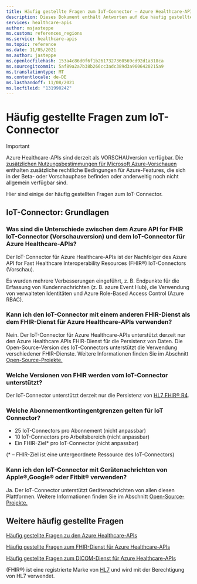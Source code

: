 ```yaml
---
title: Häufig gestellte Fragen zum IoT-Connector – Azure Healthcare-APIs
description: Dieses Dokument enthält Antworten auf die häufig gestellten Fragen zum IoT-Connector.
services: healthcare-apis
author: msjasteppe
ms.custom: references_regions
ms.service: healthcare-apis
ms.topic: reference
ms.date: 11/05/2021
ms.author: jasteppe
ms.openlocfilehash: 153a4c86d0f6f1b2617327360569cd92d1a318ca
ms.sourcegitcommit: 5af89a2a7b38b266cc3adc389d3a9606420215a9
ms.translationtype: MT
ms.contentlocale: de-DE
ms.lasthandoff: 11/08/2021
ms.locfileid: "131990242"
---
```

# <a name="frequently-asked-questions-about-iot-connector"></a>Häufig gestellte Fragen zum IoT-Connector

> [!IMPORTANT]
> Azure Healthcare-APIs sind derzeit als VORSCHAUversion verfügbar. Die [zusätzlichen Nutzungsbestimmungen für Microsoft Azure-Vorschauen](https://azure.microsoft.com/support/legal/preview-supplemental-terms/) enthalten zusätzliche rechtliche Bedingungen für Azure-Features, die sich in der Beta- oder Vorschauphase befinden oder anderweitig noch nicht allgemein verfügbar sind.

Hier sind einige der häufig gestellten Fragen zum IoT-Connector.

## <a name="iot-connector-the-basics"></a>IoT-Connector: Grundlagen

### <a name="what-are-the-differences-between-the-azure-api-for-fhir-iot-connector-preview-and-the-azure-healthcare-apis-iot-connector"></a>Was sind die Unterschiede zwischen dem Azure API for FHIR IoT-Connector (Vorschauversion) und dem IoT-Connector für Azure Healthcare-APIs?

Der IoT-Connector für Azure Healthcare-APIs ist der Nachfolger des Azure API for Fast Healthcare Interoperability Resources (FHIR&#174;) IoT-Connectors (Vorschau). 

Es wurden mehrere Verbesserungen eingeführt, z. B. Endpunkte für die Erfassung von Kundennachrichten (z. B. azure Event Hub), die Verwendung von verwalteten Identitäten und Azure Role-Based Access Control (Azure RBAC).

### <a name="can-i-use-iot-connector-with-a-different-fhir-service-other-than-the-azure-healthcare-apis-fhir-service"></a>Kann ich den IoT-Connector mit einem anderen FHIR-Dienst als dem FHIR-Dienst für Azure Healthcare-APIs verwenden?

Nein. Der IoT-Connector für Azure Healthcare-APIs unterstützt derzeit nur den Azure Healthcare APIs FHIR-Dienst für die Persistenz von Daten. Die Open-Source-Version des IoT-Connectors unterstützt die Verwendung verschiedener FHIR-Dienste. Weitere Informationen finden Sie im Abschnitt [Open-Source-Projekte.](iot-git-projects.md)  

### <a name="what-versions-of-fhir-does-the-iot-connector-support"></a>Welche Versionen von FHIR werden vom IoT-Connector unterstützt?

Der IoT-Connector unterstützt derzeit nur die Persistenz von [HL7 FHIR&#174; R4](https://www.hl7.org/implement/standards/product_brief.cfm?product_id=491). 

### <a name="what-are-the-subscription-quota-limits-for-iot-connector"></a>Welche Abonnementkontingentgrenzen gelten für IoT Connector?

* 25 IoT-Connectors pro Abonnement (nicht anpassbar)
* 10 IoT-Connectors pro Arbeitsbereich (nicht anpassbar)
* Ein FHIR-Ziel* pro IoT-Connector (nicht anpassbar)

(* – FHIR-Ziel ist eine untergeordnete Ressource des IoT-Connectors)

### <a name="can-i-use-the-iot-connector-with-device-messages-from-apple174-google174-or-fitbit174-devices"></a>Kann ich den IoT-Connector mit Gerätenachrichten von Apple&#174;,Google&#174; oder Fitbit&#174; verwenden?

Ja. Der IoT-Connector unterstützt Gerätenachrichten von allen diesen Plattformen. Weitere Informationen finden Sie im Abschnitt [Open-Source-Projekte.](iot-git-projects.md)  

## <a name="more-frequently-asked-questions"></a>Weitere häufig gestellte Fragen
[Häufig gestellte Fragen zu den Azure Healthcare-APIs](../healthcare-apis-faqs.md)

[Häufig gestellte Fragen zum FHIR-Dienst für Azure Healthcare-APIs](../fhir/fhir-faq.md)

[Häufig gestellte Fragen zum DICOM-Dienst für Azure Healthcare-APIs](../dicom/dicom-services-faqs.yml)

(FHIR&#174;) ist eine registrierte Marke von [HL7](https://hl7.org/fhir/) und wird mit der Berechtigung von HL7 verwendet.
